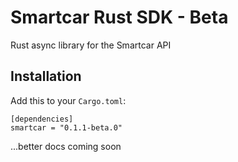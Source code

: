 # Smartcar Rust SDK - Beta

Rust async library for the Smartcar API

## Installation

Add this to your `Cargo.toml`:

```
[dependencies]
smartcar = "0.1.1-beta.0"
```

...better docs coming soon
